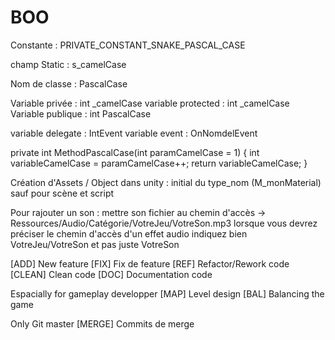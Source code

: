 # BOO
 Constante : PRIVATE_CONSTANT_SNAKE_PASCAL_CASE

champ Static : s_camelCase

Nom de classe : PascalCase

Variable privée : int _camelCase
variable protected : int _camelCase
Variable publique : int PascalCase

variable delegate : IntEvent
variable event : OnNomdelEvent

private int MethodPascalCase(int paramCamelCase = 1)
    {
        int variableCamelCase = paramCamelCase++;
        return variableCamelCase;
    }

Création d'Assets / Object dans unity : initial du type_nom (M_monMaterial) sauf pour scène et script

Pour rajouter un son :
mettre son fichier au chemin d'accès -> Ressources/Audio/Catégorie/VotreJeu/VotreSon.mp3
lorsque vous devrez préciser le chemin d'accès d'un effet audio indiquez bien VotreJeu/VotreSon et pas juste VotreSon

[ADD] New feature
[FIX] Fix de feature
[REF] Refactor/Rework code
[CLEAN] Clean code
[DOC] Documentation code

Espacially for gameplay developper
[MAP] Level design
[BAL] Balancing the game

Only Git master
[MERGE] Commits de merge
